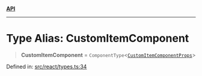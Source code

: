 [**API**](../../API.md)

***

# Type Alias: CustomItemComponent

> **CustomItemComponent** = `ComponentType`\<[`CustomItemComponentProps`](../interfaces/CustomItemComponentProps.md)\>

Defined in: [src/react/types.ts:34](https://github.com/inokawa/virtua/blob/55ee1f74fd220eab46df8d649d0d7b2c4046c731/src/react/types.ts#L34)
